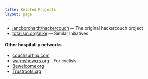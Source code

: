 ```yaml
---
title: Related Projects
layout: page
---
```


- [jancborchardt/hackercouch](https://github.com/jancborchardt/hackercouch) — The original hackercouch project
- [totalism.org/alike](http://totalism.org/alike 'Similar Initiatives') — Similar Initiatives

#### Other hospitality networks

- <a data-proofer-ignore title="couchsurfing.com" href="https://couchsurfing.com">couchsurfing.com</a>
- <a data-proofer-ignore title="warmshowers.org" href="https://warmshowers.org">warmshowers.org</a> - For cyclists
- [Bewelcome.org](https://www.bewelcome.org/)
- [Trustroots.org](https://www.trustroots.org/)
